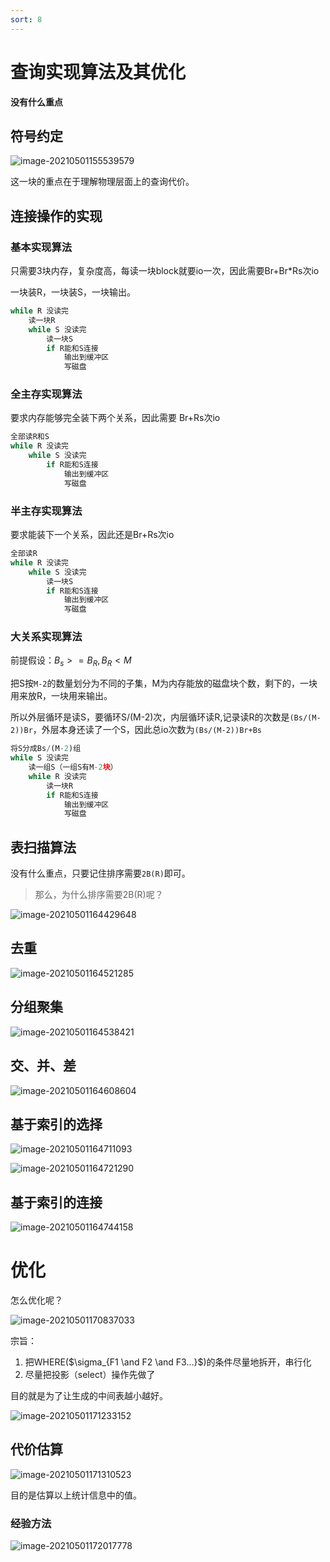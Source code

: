 ```yaml
---
sort: 8
---
```

# 查询实现算法及其优化

**没有什么重点**

## 符号约定

![image-20210501155539579](%E6%9F%A5%E8%AF%A2%E5%AE%9E%E7%8E%B0%E7%AE%97%E6%B3%95.assets/image-20210501155539579.png)

这一块的重点在于理解物理层面上的查询代价。

## 连接操作的实现

### 基本实现算法

只需要3块内存，复杂度高，每读一块block就要io一次，因此需要Br+Br*Rs次io

一块装R，一块装S，一块输出。

```python
while R 没读完
	读一块R
	while S 没读完
		读一块S
		if R能和S连接
			输出到缓冲区
            写磁盘
```

### 全主存实现算法

要求内存能够完全装下两个关系，因此需要 Br+Rs次io

```python
全部读R和S
while R 没读完
	while S 没读完
		if R能和S连接
			输出到缓冲区
            写磁盘
```



### 半主存实现算法

要求能装下一个关系，因此还是Br+Rs次io

```python
全部读R
while R 没读完
	while S 没读完
		读一块S
		if R能和S连接
			输出到缓冲区
            写磁盘
```



### 大关系实现算法

前提假设：$B_s>=B_R, B_R<M$

把S按`M-2`的数量划分为不同的子集，M为内存能放的磁盘块个数，剩下的，一块用来放R，一块用来输出。

所以外层循环是读S，要循环S/(M-2)次，内层循环读R,记录读R的次数是`(Bs/(M-2))Br`，外层本身还读了一个S，因此总io次数为`(Bs/(M-2))Br+Bs`

```python
将S分成Bs/(M-2)组
while S 没读完
	读一组S（一组S有M-2块）
	while R 没读完
    	读一块R
		if R能和S连接
			输出到缓冲区
            写磁盘
```

## 表扫描算法

没有什么重点，只要记住排序需要`2B(R)`即可。

> 那么，为什么排序需要2B(R)呢？

![image-20210501164429648](%E6%9F%A5%E8%AF%A2%E5%AE%9E%E7%8E%B0%E7%AE%97%E6%B3%95.assets/image-20210501164429648.png)

## 去重

![image-20210501164521285](%E6%9F%A5%E8%AF%A2%E5%AE%9E%E7%8E%B0%E7%AE%97%E6%B3%95.assets/image-20210501164521285.png)

## 分组聚集

![image-20210501164538421](%E6%9F%A5%E8%AF%A2%E5%AE%9E%E7%8E%B0%E7%AE%97%E6%B3%95.assets/image-20210501164538421.png)

## 交、并、差

![image-20210501164608604](%E6%9F%A5%E8%AF%A2%E5%AE%9E%E7%8E%B0%E7%AE%97%E6%B3%95.assets/image-20210501164608604.png)

## 基于索引的选择

![image-20210501164711093](%E6%9F%A5%E8%AF%A2%E5%AE%9E%E7%8E%B0%E7%AE%97%E6%B3%95.assets/image-20210501164711093.png)

![image-20210501164721290](%E6%9F%A5%E8%AF%A2%E5%AE%9E%E7%8E%B0%E7%AE%97%E6%B3%95.assets/image-20210501164721290.png)

## 基于索引的连接

![image-20210501164744158](%E6%9F%A5%E8%AF%A2%E5%AE%9E%E7%8E%B0%E7%AE%97%E6%B3%95.assets/image-20210501164744158.png)

# 优化

怎么优化呢？

![image-20210501170837033](%E6%9F%A5%E8%AF%A2%E5%AE%9E%E7%8E%B0%E7%AE%97%E6%B3%95.assets/image-20210501170837033.png)

宗旨：

1. 把WHERE($\sigma_{F1 \and F2 \and F3...}$)的条件尽量地拆开，串行化
2. 尽量把投影（select）操作先做了

目的就是为了让生成的中间表越小越好。

![image-20210501171233152](%E6%9F%A5%E8%AF%A2%E5%AE%9E%E7%8E%B0%E7%AE%97%E6%B3%95.assets/image-20210501171233152.png)

## 代价估算

![image-20210501171310523](%E6%9F%A5%E8%AF%A2%E5%AE%9E%E7%8E%B0%E7%AE%97%E6%B3%95.assets/image-20210501171310523.png)

目的是估算以上统计信息中的值。

### 经验方法

![image-20210501172017778](%E6%9F%A5%E8%AF%A2%E5%AE%9E%E7%8E%B0%E7%AE%97%E6%B3%95.assets/image-20210501172017778.png)